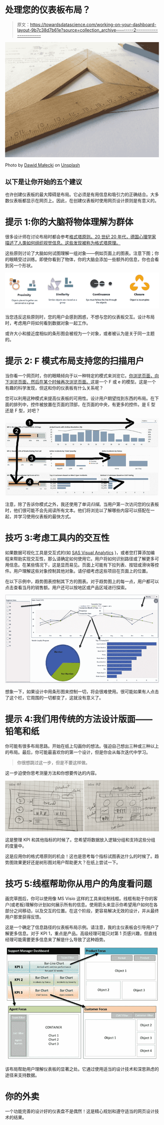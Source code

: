 # 处理您的仪表板布局？

> 原文：<https://towardsdatascience.com/working-on-your-dashboard-layout-9b7c38d7b61e?source=collection_archive---------2----------------------->

![](img/d2d7bf779e6846bf3d298e8ca066b632.png)

Photo by [Dawid Małecki](https://unsplash.com/@djmalecki?utm_source=medium&utm_medium=referral) on [Unsplash](https://unsplash.com?utm_source=medium&utm_medium=referral)

## 以下是让你开始的五个建议

也许创建仪表板的最大障碍是布局。它必须是有用信息和吸引力的正确结合。大多数仪表板都显示在网页上。因此，在创建仪表板时使用网页设计原则是有意义的。

# 提示 1:你的大脑将物体理解为群体

很多设计师在讨论布局时都会参考[格式塔原则。20 世纪 20 年代，德国心理学家描述了人类如何组织视觉信息。这些发现被称为格式塔原理。](http://sixrevisions.com/web_design/gestalt-principles-applied-in-design)

这些原则讨论了大脑如何试图理解一组对象——例如页面上的图表。注意下图；你的眼睛受过训练。即使你看到了物体，你的大脑会添加一些额外的信息，你也会看到另一个形状。

![](img/84b9fb84275c29532612a404d666e29b.png)

当您违反这些原则时，您的用户会感到困惑，不想与您的仪表板交互。设计布局时，考虑用户将如何看到数据对象一起工作。

或许大小和接近度相似的条形图会被视为一个对象，或者被认为是关于同一主题的。

# 提示 2: F 模式布局支持您的扫描用户

当你看一个网页时，你的眼睛倾向于以一种特定的模式来浏览它。[你浏览页面，向下浏览页面，然后在某个时候再次浏览页面。](http://webdesign.tutsplus.com/articles/understanding-the-f-layout-in-web-design--webdesign-687)这是一个 F 或 e 的模型。这是一个有趣的科学发现，但这和你的仪表板有什么关系呢？

您可以利用这种模式来提高仪表板的可用性。设计用户期望找到东西的布局。在下面的排列中，控件被放置在页面的顶部，在页面的中央，有更多的控件。是 E 型还是 F 型，对吧？

![](img/ec61bae6d5741753a489f9aedd2b7163.png)

注意，除了告诉你模式之外，我还使用了单词*扫描*。当用户第一次访问您的仪表板时，他们很可能不会先阅读所有文本。他们将浏览以了解哪些内容可以搭配在一起，并学习使用仪表板的最快方式。

# 技巧 3:考虑工具内的交互性

如果数据可视化工具是交互式的(如 [SAS Visual Analytics](http://www.sas.com) )，或者您打算添加编程来帮助实现交互性，那么请确定如何使用它。用户将如何识别路径或了解更多可用信息。在某些情况下，这是显而易见。页面上可能有下拉列表、按钮或滑块等控件。用户理解这些对象控制其他对象。请仔细考虑这些项目在页面上的位置。

在以下示例中，趋势图表控制其下方的图表。对于趋势图上的每一点，用户都可以点击查看当月的销售额。用户还可以按地区或产品区域进行探索。

![](img/afb2f939d93f52c2389c4133561f3ce5.png)

想象一下，如果设计中用条形图来控制一切，将会很难使用。很可能如果有人点击了这个栏，它周围的一切都变了，这就没有意义了。

# 提示 4:我们用传统的方法设计版面——铅笔和纸

你可能有很多布局思路。开始在纸上勾画你的想法。强迫自己想出三种或三种以上的布局。最后，你可能最喜欢你的第一个设计，但是你会从每次迭代中学习。

> 你很想跳过这一步，但是不要这样做。

这一步迫使你思考测量方法和你想要传达的内容。

![](img/5d5092a268cc9705d3d3635faa9bd04a.png)

这是整理 KPI 和其他指标的时候了。您希望将数据放入逻辑分组和支持这些分组的度量中。

这是应用你的格式塔原则的机会！这也是思考每个指标试图表达什么的时候了。趋势图效果更好还是树形图对用户帮助更大？在纸上尝试一下。

# 技巧 5:线框帮助你从用户的角度看问题

画完草图后，你可以使用像 MS Visio 这样的工具来绘制线框。线框有助于你的客户(或老板)理解你计划如何展示所有的信息。使用箭头来显示你希望用户如何在各部分之间移动，以及交互的位置。在这个阶段，更容易解决无效的设计，并从最终用户那里获得反馈。

这是一个确定了信息路径的仪表板布局示例。请注意，我的主仪表板会引导用户了解更多信息。对于 KPI 1，重点是产品。高级经理可能只对第 1 页感兴趣，但直线经理可能需要更多信息来了解是什么导致了这种趋势。

![](img/c8d8f4a310124f0381db6fa43ba85324.png)

该布局帮助用户理解仪表板的显著之处。它通过使用适当的设计技术和深思熟虑的途径来支持数据。

# 你的外卖

一个功能完善的设计好的仪表盘不是偶然！这是精心规划和遵守适当的网页设计技术的结果。